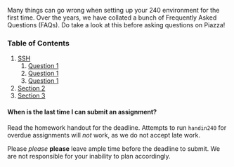 Many things can go wrong when setting up your 240 environment for the first time. Over the years, we have collated a bunch of Frequently Asked Questions (FAQs). Do take a look at this before asking questions on Piazza!

### Table of Contents
1. [SSH](#q1)
   1. [Question 1](#q1)
   2. [Question 1](#q1)
   3. [Question 1](#q1)
2. [Section 2](#q1)
3. [Section 3](#q1)

<a name="q1"></a>
#### When is the last time I can submit an assignment?
Read the homework handout for the deadline. Attempts to run `handin240` for
overdue assignments will *not* work, as we do not accept late work.

Please *please* **please** leave ample time before the deadline to submit. We
are not responsible for your inability to plan accordingly.